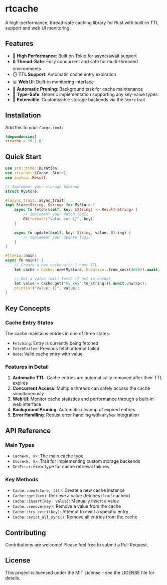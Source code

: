 # rtcache

A high-performance, thread-safe caching library for Rust with built-in TTL support and web UI monitoring.

## Features

- 🚀 **High Performance**: Built on Tokio for async/await support
- 🔒 **Thread-Safe**: Fully concurrent and safe for multi-threaded environments
- ⏱️ **TTL Support**: Automatic cache entry expiration
- 📊 **Web UI**: Built-in monitoring interface
- 🔄 **Automatic Pruning**: Background task for cache maintenance
- 🎯 **Type-Safe**: Generic implementation supporting any key-value types
- 🔌 **Extensible**: Customizable storage backends via the `Store` trait

## Installation

Add this to your `Cargo.toml`:

```toml
[dependencies]
rtcache = "0.1.0"
```

## Quick Start

```rust
use std::time::Duration;
use rtcache::{Cache, Store};
use anyhow::Result;

// Implement your storage backend
struct MyStore;

#[async_trait::async_trait]
impl Store<String, String> for MyStore {
    async fn fetch(&self, key: &String) -> Result<String> {
        // Implement your fetch logic
        Ok(format!("Value for {}", key))
    }

    async fn update(&self, key: String, value: String) {
        // Implement your update logic
    }
}

#[tokio::main]
async fn main() {
    // Create a new cache with 1 hour TTL
    let cache = Cache::new(MyStore, Duration::from_secs(3600)).await;

    // Get a value (will fetch if not in cache)
    let value = cache.get("my_key".to_string()).await.unwrap();
    println!("Value: {}", value);
}
```

## Key Concepts

### Cache Entry States

The cache maintains entries in one of three states:

- `Fetching`: Entry is currently being fetched
- `FetchFailed`: Previous fetch attempt failed
- `Node`: Valid cache entry with value

### Features in Detail

1. **Automatic TTL**: Cache entries are automatically removed after their TTL expires
2. **Concurrent Access**: Multiple threads can safely access the cache simultaneously
3. **Web UI**: Monitor cache statistics and performance through a built-in web interface
4. **Background Pruning**: Automatic cleanup of expired entries
5. **Error Handling**: Robust error handling with `anyhow` integration

## API Reference

### Main Types

- `Cache<K, V>`: The main cache type
- `Store<K, V>`: Trait for implementing custom storage backends
- `GetError`: Error type for cache retrieval failures

### Key Methods

- `Cache::new(store, ttl)`: Create a new cache instance
- `Cache::get(key)`: Retrieve a value (fetches if not cached)
- `Cache::insert(key, value)`: Manually insert a value
- `Cache::remove(key)`: Remove a value from the cache
- `Cache::try_evict(key)`: Attempt to evict a specific entry
- `Cache::evict_all_sync()`: Remove all entries from the cache

## Contributing

Contributions are welcome! Please feel free to submit a Pull Request.

## License

This project is licensed under the MIT License - see the LICENSE file for details.

